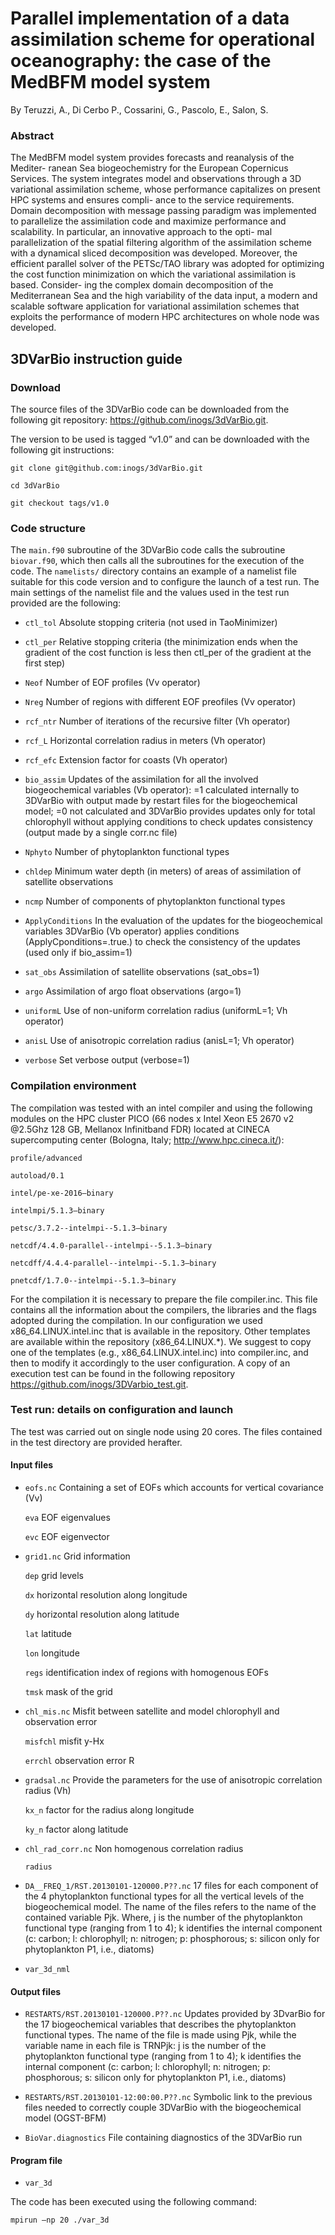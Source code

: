 # Parallel implementation of a data assimilation scheme for operational oceanography: the case of the MedBFM model system

By Teruzzi, A., Di Cerbo P., Cossarini, G., Pascolo, E., Salon, S.

### Abstract

The MedBFM model system provides forecasts and reanalysis of the Mediter- ranean Sea biogeochemistry for the European Copernicus Services. The system integrates model and observations through a 3D variational assimilation scheme, whose performance capitalizes on present HPC systems and ensures compli- ance to the service requirements. Domain decomposition with message passing paradigm was implemented to parallelize the assimilation code and maximize performance and scalability. In particular, an innovative approach to the opti- mal parallelization of the spatial filtering algorithm of the assimilation scheme with a dynamical sliced decomposition was developed. Moreover, the efficient parallel solver of the PETSc/TAO library was adopted for optimizing the cost function minimization on which the variational assimilation is based. Consider- ing the complex domain decomposition of the Mediterranean Sea and the high variability of the data input, a modern and scalable software application for variational assimilation schemes that exploits the performance of modern HPC architectures on whole node was developed.

## 3DVarBio instruction guide

### Download

The source files of the 3DVarBio code can be downloaded from the following git repository: <https://github.com/inogs/3dVarBio.git>.

The version to be used is tagged “v1.0” and can be downloaded with the following git instructions:

```
git clone git@github.com:inogs/3dVarBio.git 
```

```
cd 3dVarBio
```

```
git checkout tags/v1.0
```

### Code structure

The `main.f90` subroutine of the 3DVarBio code calls the subroutine `biovar.f90`, which then calls all the subroutines for the execution of the code.
The `namelists/` directory contains an example of a namelist file suitable for this code version and to configure the launch of a test run. The main settings of the namelist file and the values used in the test run provided are the following:

* `ctl_tol`
   Absolute stopping criteria (not used in TaoMinimizer)

* `ctl_per`
   Relative stopping criteria (the minimization ends when the gradient of the cost function is less then ctl_per of the gradient at the first step)

* `Neof` Number of EOF profiles (Vv operator)

* `Nreg` Number of regions with different EOF preofiles (Vv operator)

* `rcf_ntr` Number of iterations of the recursive filter (Vh operator)

* `rcf_L` Horizontal correlation radius in meters (Vh operator)

* `rcf_efc` Extension factor for coasts (Vh operator)

* `bio_assim` Updates of the assimilation for all the involved biogeochemical variables (Vb operator): =1 calculated internally to 3DVarBio with output made by restart files for the biogeochemical model; =0 not calculated  and 3DVarBio provides updates only for total chlorophyll without applying conditions to check updates consistency (output made by a single corr.nc file)

* `Nphyto` Number of phytoplankton functional types

* `chldep` Minimum water depth (in meters) of areas of assimilation of satellite observations

* `ncmp` Number of components of phytoplankton functional types

* `ApplyConditions` In the evaluation of the updates for the biogeochemical variables 3DVarBio (Vb operator) applies conditions (ApplyCponditions=.true.) to check the consistency of the updates (used only if bio_assim=1)

* `sat_obs` Assimilation of satellite observations (sat_obs=1)

* `argo` Assimilation of argo float observations (argo=1)

* `uniformL` Use of non-uniform correlation radius (uniformL=1; Vh operator)

* `anisL` Use of anisotropic correlation radius (anisL=1; Vh operator)

* `verbose` Set verbose output (verbose=1)

### Compilation environment

The compilation was tested with an intel compiler and using the following modules on the HPC cluster PICO  (66 nodes x Intel Xeon E5 2670 v2 @2.5Ghz 128 GB, Mellanox Infinitband FDR) located at CINECA supercomputing center (Bologna, Italy; <http://www.hpc.cineca.it/>):



```
profile/advanced
```

```
autoload/0.1
```

```
intel/pe-xe-2016—binary
```

```
intelmpi/5.1.3—binary
```

```
petsc/3.7.2--intelmpi--5.1.3—binary
```

```
netcdf/4.4.0-parallel--intelmpi--5.1.3—binary
```

```
netcdff/4.4.4-parallel--intelmpi--5.1.3—binary
```

```
pnetcdf/1.7.0--intelmpi--5.1.3—binary
```

For the compilation it is necessary to prepare the file compiler.inc. This file contains all the information about the compilers, the libraries and the flags adopted during the compilation. In our configuration we used x86_64.LINUX.intel.inc that is available in the repository. Other templates are available within the repository (x86_64.LINUX.*). We suggest to copy one of the templates (e.g., x86_64.LINUX.intel.inc) into compiler.inc, and then to modify it accordingly to the user configuration.
A copy of an execution test can be found in the following repository <https://github.com/inogs/3DVarbio_test.git>.

### Test run: details on configuration and launch

The test was carried out on single node using 20 cores. The files contained in the test directory are provided herafter.

#### Input files

* `eofs.nc` Containing a set of EOFs which accounts for vertical covariance (Vv)

   `eva` EOF eigenvalues

   `evc` EOF eigenvector

* `grid1.nc` Grid information 
   
   `dep` grid levels

   `dx` horizontal resolution along longitude
   
   `dy` horizontal resolution along latitude
   
   `lat` latitude
   
   `lon` longitude
   
   `regs` identification index of regions with homogenous EOFs
   
   `tmsk` mask of the grid

* `chl_mis.nc` Misfit between satellite and model chlorophyll and observation error
   
   `misfchl` misfit y-Hx
   
   `errchl` observation error R

* `gradsal.nc` Provide the parameters for the use of anisotropic correlation radius (Vh)
   
   `kx_n` factor for the radius along longitude

   `ky_n` factor along latitude

* `chl_rad_corr.nc` Non homogenous correlation radius

   `radius`

* `DA__FREQ_1/RST.20130101-120000.P??.nc` 17 files for each component of the 4 phytoplankton functional types for all the vertical levels of the biogeochemical model. The name of the files refers to the name of the contained variable Pjk. Where, j is the number of the phytoplankton functional type (ranging from 1 to 4);
k identifies the internal component (c: carbon; l: chlorophyll; n: nitrogen; p: phosphorous; s: silicon only for phytoplankton P1, i.e., diatoms)

* `var_3d_nml`

#### Output files

* `RESTARTS/RST.20130101-120000.P??.nc` Updates provided by 3DvarBio for the 17 biogeochemical variables that describes the phytoplankton functional types. The name of the file is made using Pjk, while the variable name in each file is TRNPjk:
j is the number of the phytoplankton functional type (ranging from 1 to 4);
k identifies the internal component (c: carbon; l: chlorophyll; n: nitrogen; p: phosphorous; s: silicon only for phytoplankton P1, i.e., diatoms)


* `RESTARTS/RST.20130101-12:00:00.P??.nc` Symbolic link to the previous files needed to correctly couple 3DVarBio with the biogeochemical model (OGST-BFM)

* `BioVar.diagnostics` File containing diagnostics of the 3DVarBio run

#### Program file
* `var_3d`

The code has been executed using the following command:

```
mpirun –np 20 ./var_3d
```




